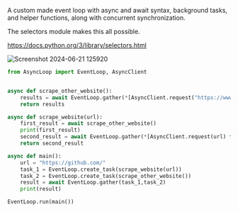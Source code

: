 A custom made event loop with async and await syntax,
background tasks, and helper functions, along with concurrent synchronization.

The selectors module makes this all possible.

https://docs.python.org/3/library/selectors.html

![Screenshot 2024-06-21 125920](https://github.com/bendeez/async_event_loop/assets/127566471/378260f9-9145-49ff-b910-366f1204171f)

```python
from AsyncLoop import EventLoop, AsyncClient


async def scrape_other_website():
    results = await EventLoop.gather(*[AsyncClient.request("https://www.google.com/") for _ in range(100)])
    return results

async def scrape_website(url):
    first_result = await scrape_other_website()
    print(first_result)
    second_result = await EventLoop.gather(*[AsyncClient.request(url) for _ in range(20)])
    return second_result

async def main():
    url = "https://github.com/"
    task_1 = EventLoop.create_task(scrape_website(url))
    task_2 = EventLoop.create_task(scrape_other_website())
    result = await EventLoop.gather(task_1,task_2)
    print(result)

EventLoop.run(main())